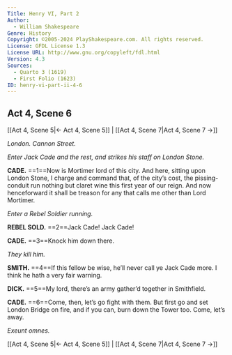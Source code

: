 ```yaml
---
Title: Henry VI, Part 2
Author: 
  - William Shakespeare
Genre: History
Copyright: ©2005-2024 PlayShakespeare.com. All rights reserved.
License: GFDL License 1.3
License URL: http://www.gnu.org/copyleft/fdl.html
Version: 4.3
Sources:
  - Quarto 3 (1619)
  - First Folio (1623)
ID: henry-vi-part-ii-4-6
---
```


## Act 4, Scene 6
[[Act 4, Scene 5|← Act 4, Scene 5]] | [[Act 4, Scene 7|Act 4, Scene 7 →]]

*London. Cannon Street.*

*Enter Jack Cade and the rest, and strikes his staff on London Stone.*

**CADE.**
==1==Now is Mortimer lord of this city. And here, sitting upon London Stone, I charge and command that, of the city’s cost, the pissing-conduit run nothing but claret wine this first year of our reign. And now henceforward it shall be treason for any that calls me other than Lord Mortimer.

*Enter a Rebel Soldier running.*

**REBEL SOLD.**
==2==Jack Cade! Jack Cade!

**CADE.**
==3==Knock him down there.

*They kill him.*

**SMITH.**
==4==If this fellow be wise, he’ll never call ye Jack Cade more. I think he hath a very fair warning.

**DICK.**
==5==My lord, there’s an army gather’d together in Smithfield.

**CADE.**
==6==Come, then, let’s go fight with them. But first go and set London Bridge on fire, and if you can, burn down the Tower too. Come, let’s away.

*Exeunt omnes.*

[[Act 4, Scene 5|← Act 4, Scene 5]] | [[Act 4, Scene 7|Act 4, Scene 7 →]]